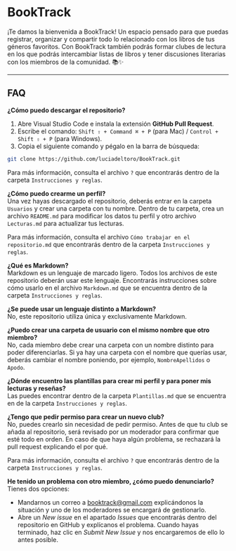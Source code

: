 # BookTrack
​​¡Te damos la bienvenida a BookTrack! Un espacio pensado para que puedas registrar, organizar y compartir todo lo relacionado con los libros de tus géneros favoritos. Con BookTrack también podrás formar clubes de lectura en los que podrás intercambiar listas de libros y tener discusiones literarias con los miembros de la comunidad. 📚✨

---
## FAQ
**¿Cómo puedo descargar el repositorio?**  
1. Abre Visual Studio Code e instala la extensión **GitHub Pull Request**.
2. Escribe el comando: `Shift ⇧ + Command ⌘ + P` (para Mac) / `Control + Shift ⇧ + P` (para Windows).
3. Copia el siguiente comando y pégalo en la barra de búsqueda:
```bash
git clone https://github.com/luciadeltoro/BookTrack.git 
```
Para más información, consulta el archivo `?` que encontrarás dentro de la carpeta `Instrucciones y reglas`.

**¿Cómo puedo crearme un perfil?**  
Una vez hayas descargado el repositorio, deberás entrar en la carpeta `Usuarios` y crear una carpeta con tu nombre. Dentro de tu carpeta, crea un archivo `README.md` para modificar los datos tu perfil y otro archivo `Lecturas.md` para actualizar tus lecturas.

Para más información, consulta el archivo `Cómo trabajar en el repositorio.md` que encontrarás dentro de la carpeta `Instrucciones y reglas`.

**¿Qué es Markdown?**  
Markdown es un lenguaje de marcado ligero. Todos los archivos de este repositorio deberán usar este lenguaje. Encontrarás instrucciones sobre cómo usarlo en el archivo `Markdown.md` que se encuentra dentro de la carpeta `Instrucciones y reglas`.

**¿Se puede usar un lenguaje distinto a Markdown?**  
No, este repositorio utiliza única y exclusivamente Markdown.

**¿Puedo crear una carpeta de usuario con el mismo nombre que otro miembro?**  
No, cada miembro debe crear una carpeta con un nombre distinto para poder diferenciarlas. Si ya hay una carpeta con el nombre que querías usar, deberás cambiar el nombre poniendo, por ejemplo, `NombreApellidos` o `Apodo`.

**¿Dónde encuentro las plantillas para crear mi perfil y para poner mis lecturas y reseñas?**  
Las puedes encontrar dentro de la carpeta `Plantillas.md` que se encuentra en de la carpeta `Instrucciones y reglas`.

**¿Tengo que pedir permiso para crear un nuevo club?**  
No, puedes crearlo sin necesidad de pedir permiso. Antes de que tu club se añada al repositorio, será revisado por un moderador para confirmar que esté todo en orden. En caso de que haya algún problema, se rechazará la pull request explicando el por qué.

Para más información, consulta el archivo `?` que encontrarás dentro de la carpeta `Instrucciones y reglas`.

**He tenido un problema con otro miembro, ¿cómo puedo denunciarlo?**  
Tienes dos opciones:
- Mandarnos un correo a booktrack@gmail.com explicándonos la situación y uno de los moderadores se encargará de gestionarlo.
- Abre un *New issue* en el apartado *Issues* que encontrarás dentro del repositorio en GitHub y explícanos el problema. Cuando hayas terminado, haz clic en *Submit New Issue* y nos encargaremos de ello lo antes posible.
  